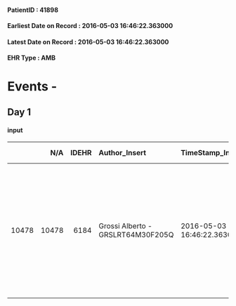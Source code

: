 
#### PatientID : 41898
#### Earliest Date on Record : 2016-05-03 16:46:22.363000
#### Latest Date on Record : 2016-05-03 16:46:22.363000
#### EHR Type : AMB

# Events - 

## Day 1

#### input
|       |    N/A |   IDEHR | Author_Insert                     | TimeStamp_Insert           | EHRType   |   PatientID |   IDDigitalSignDocument | persone_vicine   |   Unnamed: 0_x.1 |   IDANAMNESI_SOCIALE | Patient   | FamigliaAltro   | Paziente_T   | FamigliaAltro_T   |   Non_Rilevabile_x.1 | Note_Non_Rilevabile_x.1   | opt_Problemi   | opt_paziente_a   | opt_famiglia_a   | opt_adeguatezza   | opt_paziente_solo   | ds_note_con                                                                                                                                                                                                                                                                                          | opt_presente_assente   | Presenza_minori   | Caregiver_principale   | opt_capacita     | opt_risorse_ec   | opt_paziente_ad   | opt_caregiver_ad   | Needs     | Fragility                    |
|------:|-------:|--------:|:----------------------------------|:---------------------------|:----------|------------:|------------------------:|:-----------------|-----------------:|---------------------:|:----------|:----------------|:-------------|:------------------|---------------------:|:--------------------------|:---------------|:-----------------|:-----------------|:------------------|:--------------------|:-----------------------------------------------------------------------------------------------------------------------------------------------------------------------------------------------------------------------------------------------------------------------------------------------------|:-----------------------|:------------------|:-----------------------|:-----------------|:-----------------|:------------------|:-------------------|:----------|:-----------------------------|
| 10478 |  10478 |    6184 | Grossi Alberto - GRSLRT64M30F205Q | 2016-05-03 16:46:22.363000 | AMB       |       41898 |                  354586 | N/A              |             3190 |                 2051 | Si#1      | Si#1            | No#0         | Si#1              |                    0 | NR                        | No#0           | Congruenti#1     | Congruenti#1     | No#0              | Si#1                | La paziente vive da sola, ultimamente la sorella Lucia si √® trasferita per assisterla ma a fronte del peggioramento di questi ultimi giorni ha preferito chiedere il ricovero in hospice. L paziente era seguita al domicilio dall'ospedalizzazione domiciliare del Buzzi d.ssa Cesaris 328 8480721 | Presente#1             | No#0              | sorella Lucia          | Incrementabile#1 | Da valutare#2    | Totale#2          | Totale#2           | Clinici#0 | sovraccarico assistenziale#4 |


